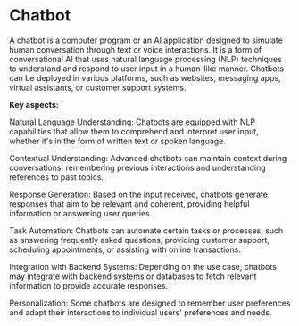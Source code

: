 # Chatbot

A chatbot is a computer program or an AI application designed to simulate human conversation through text or voice interactions. It is a form of conversational AI that uses natural language processing (NLP) techniques to understand and respond to user input in a human-like manner. Chatbots can be deployed in various platforms, such as websites, messaging apps, virtual assistants, or customer support systems.

**Key aspects:**

Natural Language Understanding: Chatbots are equipped with NLP capabilities that allow them to comprehend and interpret user input, whether it's in the form of written text or spoken language.

Contextual Understanding: Advanced chatbots can maintain context during conversations, remembering previous interactions and understanding references to past topics.

Response Generation: Based on the input received, chatbots generate responses that aim to be relevant and coherent, providing helpful information or answering user queries.

Task Automation: Chatbots can automate certain tasks or processes, such as answering frequently asked questions, providing customer support, scheduling appointments, or assisting with online transactions.

Integration with Backend Systems: Depending on the use case, chatbots may integrate with backend systems or databases to fetch relevant information to provide accurate responses.

Personalization: Some chatbots are designed to remember user preferences and adapt their interactions to individual users' preferences and needs.
